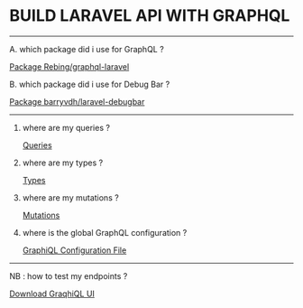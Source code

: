 # BUILD LARAVEL API WITH GRAPHQL
___

A. which package did i use for GraphQL ?

[Package Rebing/graphql-laravel](https://github.com/rebing/graphql-laravel)


B. which package did i use for Debug Bar ?

[Package barryvdh/laravel-debugbar](https://github.com/barryvdh/laravel-debugbar)

___

1. where are my queries ?

    [Queries](https://github.com/EdgarEmmanuel/LARAVEL_API_WITH_GRAPHQL/tree/main/app/GraphQL/Queries)

2. where are my types ?

    [Types](https://github.com/EdgarEmmanuel/LARAVEL_API_WITH_GRAPHQL/tree/main/app/GraphQL/Types)

3. where are my mutations ?

    [Mutations](https://github.com/EdgarEmmanuel/LARAVEL_API_WITH_GRAPHQL/tree/main/app/GraphQL/Mutations)

4. where is the global GraphQL configuration ?

    [GraphiQL Configuration File](https://github.com/EdgarEmmanuel/LARAVEL_API_WITH_GRAPHQL/blob/main/config/graphql.php)
___

NB : how to test my endpoints ?

[Download GraqhiQL UI](https://www.electronjs.org/apps/graphiql)
